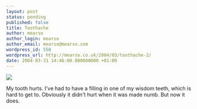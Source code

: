 ```yaml
---
layout: post
status: pending
published: false
title: Toothache
author: mearso
author_login: mearso
author_email: mearso@mearso.com
wordpress_id: 550
wordpress_url: http://mearso.co.uk/2004/03/toothache-2/
date: 2004-03-31 14:46:00.000000000 +01:00
---
```

<img src="/images/23.jpg"  />

My tooth hurts. I've had to have a filling in one of my wisdom teeth, which is hard to get to. Obviously it didn't hurt when it was made numb. But now it does.
